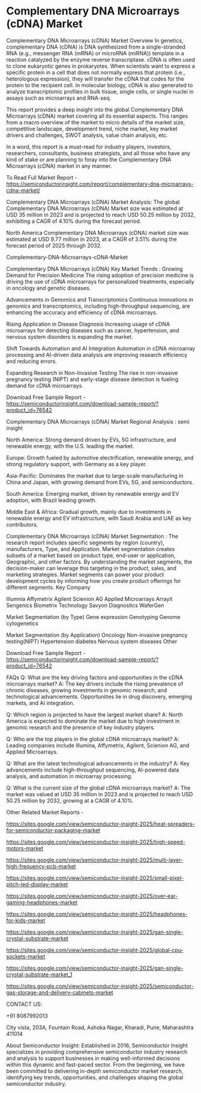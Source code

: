 <h1>Complementary DNA Microarrays (cDNA) Market</h1>
Complementary DNA Microarrays (cDNA) Market Overview
In genetics, complementary DNA (cDNA) is DNA synthesized from a single-stranded RNA (e.g., messenger RNA (mRNA) or microRNA (miRNA)) template in a reaction catalyzed by the enzyme reverse transcriptase. cDNA is often used to clone eukaryotic genes in prokaryotes. When scientists want to express a specific protein in a cell that does not normally express that protein (i.e., heterologous expression), they will transfer the cDNA that codes for the protein to the recipient cell. In molecular biology, cDNA is also generated to analyze transcriptomic profiles in bulk tissue, single cells, or single nuclei in assays such as microarrays and RNA-seq.

This report provides a deep insight into the global Complementary DNA Microarrays (cDNA) market covering all its essential aspects. This ranges from a macro overview of the market to micro details of the market size, competitive landscape, development trend, niche market, key market drivers and challenges, SWOT analysis, value chain analysis, etc.

In a word, this report is a must-read for industry players, investors, researchers, consultants, business strategists, and all those who have any kind of stake or are planning to foray into the Complementary DNA Microarrays (cDNA) market in any manner.

To Read Full Market Report -
https://semiconductorinsight.com/report/complementary-dna-microarrays-cdna-market/

Complementary DNA Microarrays (cDNA) Market Analysis:
The global Complementary DNA Microarrays (cDNA) Market size was estimated at USD 35 million in 2023 and is projected to reach USD 50.25 million by 2032, exhibiting a CAGR of 4.10% during the forecast period.

North America Complementary DNA Microarrays (cDNA) market size was estimated at USD 9.77 million in 2023, at a CAGR of 3.51% during the forecast period of 2025 through 2032.

Complementary-DNA-Microarrays-cDNA-Market

Complementary DNA Microarrays (cDNA) Key Market Trends :
Growing Demand for Precision Medicine
The rising adoption of precision medicine is driving the use of cDNA microarrays for personalized treatments, especially in oncology and genetic diseases.

Advancements in Genomics and Transcriptomics
Continuous innovations in genomics and transcriptomics, including high-throughput sequencing, are enhancing the accuracy and efficiency of cDNA microarrays.

Rising Application in Disease Diagnosis
Increasing usage of cDNA microarrays for detecting diseases such as cancer, hypertension, and nervous system disorders is expanding the market.

Shift Towards Automation and AI Integration
Automation in cDNA microarray processing and AI-driven data analysis are improving research efficiency and reducing errors.

Expanding Research in Non-Invasive Testing
The rise in non-invasive pregnancy testing (NIPT) and early-stage disease detection is fueling demand for cDNA microarrays.

Download Free Sample Report -
https://semiconductorinsight.com/download-sample-report/?product_id=76542

Complementary DNA Microarrays (cDNA) Market Regional Analysis :
semi insight

North America:
Strong demand driven by EVs, 5G infrastructure, and renewable energy, with the U.S. leading the market.

Europe:
Growth fueled by automotive electrification, renewable energy, and strong regulatory support, with Germany as a key player.

Asia-Pacific:
Dominates the market due to large-scale manufacturing in China and Japan, with growing demand from EVs, 5G, and semiconductors.

South America:
Emerging market, driven by renewable energy and EV adoption, with Brazil leading growth.

Middle East & Africa:
Gradual growth, mainly due to investments in renewable energy and EV infrastructure, with Saudi Arabia and UAE as key contributors.

Complementary DNA Microarrays (cDNA) Market Segmentation :
The research report includes specific segments by region (country), manufacturers, Type, and Application. Market segmentation creates subsets of a market based on product type, end-user or application, Geographic, and other factors. By understanding the market segments, the decision-maker can leverage this targeting in the product, sales, and marketing strategies. Market segments can power your product development cycles by informing how you create product offerings for different segments.
Key Company

Illumnia
Affymetrix
Agilent
Scienion AG
Applied Microarrays
Arrayit
Sengenics
Biometrix Technology
Savyon Diagnostics
WaferGen

Market Segmentation (by Type)
Gene expression
Genotyping
Genome cytogenetics

Market Segmentation (by Application)
Oncology
Non-invasive pregnancy testing(NIPT)
Hypertension
diabetes
Nervous system diseases
Other

Download Free Sample Report -
https://semiconductorinsight.com/download-sample-report/?product_id=76542

FAQs
Q: What are the key driving factors and opportunities in the cDNA microarrays market?
A: The key drivers include the rising prevalence of chronic diseases, growing investments in genomic research, and technological advancements. Opportunities lie in drug discovery, emerging markets, and AI integration.

Q: Which region is projected to have the largest market share?
A: North America is expected to dominate the market due to high investment in genomic research and the presence of key industry players.

Q: Who are the top players in the global cDNA microarrays market?
A: Leading companies include Illumina, Affymetrix, Agilent, Scienion AG, and Applied Microarrays.

Q: What are the latest technological advancements in the industry?
A: Key advancements include high-throughput sequencing, AI-powered data analysis, and automation in microarray processing.

Q: What is the current size of the global cDNA microarrays market?
A: The market was valued at USD 35 million in 2023 and is projected to reach USD 50.25 million by 2032, growing at a CAGR of 4.10%.

Other Related Market Reports -

https://sites.google.com/view/semiconductor-insight-2025/heat-spreaders-for-semiconductor-packaging-market

https://sites.google.com/view/semiconductor-insight-2025/high-speed-motors-market

https://sites.google.com/view/semiconductor-insight-2025/multi-layer-high-frequency-pcb-market

https://sites.google.com/view/semiconductor-insight-2025/small-pixel-pitch-led-display-market

https://sites.google.com/view/semiconductor-insight-2025/over-ear-gaming-headphones-market

https://sites.google.com/view/semiconductor-insight-2025/headphones-for-kids-market

https://sites.google.com/view/semiconductor-insight-2025/gan-single-crystal-substrate-market

https://sites.google.com/view/semiconductor-insight-2025/global-cpu-sockets-market

https://sites.google.com/view/semiconductor-insight-2025/gan-single-crystal-substrate-market_1

https://sites.google.com/view/semiconductor-insight-2025/semiconductor-gas-storage-and-delivery-cabinets-market

CONTACT US:

+91 8087992013

City vista, 203A, Fountain Road, Ashoka Nagar, Kharadi, Pune, Maharashtra 411014

About Semiconductor Insight:
Established in 2016, Semiconductor Insight specializes in providing comprehensive semiconductor industry research and analysis to support businesses in making well-informed decisions within this dynamic and fast-paced sector. From the beginning, we have been committed to delivering in-depth semiconductor market research, identifying key trends, opportunities, and challenges shaping the global semiconductor industry.
